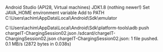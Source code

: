 Android Studio (API28, Virtual machines)
JDK1.8 (nothing newer!)
Set JAVA_HOME environment variable
Add to PATH C:\Users\achim\AppData\Local\Android\Sdk\emulator

C:\Users\achim\AppData\Local\Android\Sdk\platform-tools\adb push chargeIT-ChargingSession02.json /sdcard/chargeIT-ChargingSession02.json
chargeIT-ChargingSession02.json: 1 file pushed. 0.1 MB/s (2872 bytes in 0.038s)
